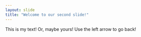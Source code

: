 ```yaml
---
layout: slide
title: "Welcome to our second slide!"
---
```

This is my text!  Or, maybe yours!
Use the left arrow to go back!
